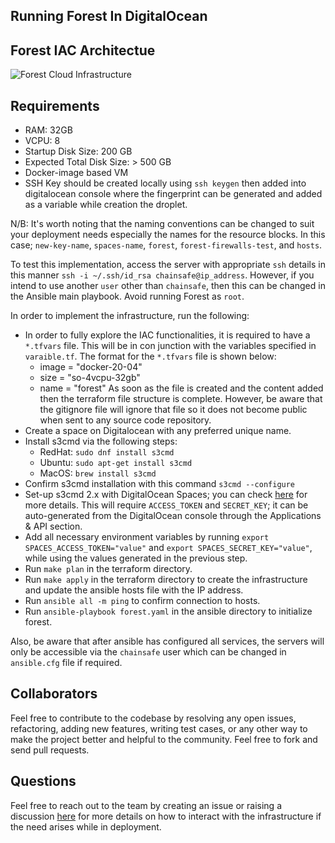 
## Running Forest In DigitalOcean

## Forest IAC Architectue

![Forest Cloud Infrastructure ](https://user-images.githubusercontent.com/47984109/216006502-eca661d3-2ef8-4c75-aa7a-1740c25abb44.png)

## Requirements 
- RAM: 32GB
- VCPU: 8
- Startup Disk Size: 200 GB
- Expected Total Disk Size: > 500 GB
- Docker-image based VM
- SSH Key should be created locally using `ssh keygen` then added into digitalocean console where the fingerprint can be generated and added as a variable while creation the droplet. 

N/B: It's worth noting that the naming conventions can be changed to suit your deployment needs especially the names for the resource blocks. In this case; `new-key-name`, `spaces-name`, `forest`, `forest-firewalls-test`, and `hosts`.

To test this implementation, access the server with appropriate `ssh` details in this manner `ssh -i ~/.ssh/id_rsa chainsafe@ip_address`. However, if you intend to use another `user` other than `chainsafe`, then this can be changed in the Ansible main playbook. Avoid running Forest as `root`.  

In order to implement the infrastructure, run the following:
- In order to fully explore the IAC functionalities, it is required to have a `*.tfvars` file. This will be in con junction with the variables specified in `varaible.tf`. The format for the `*.tfvars` file is shown below:
    - image = "docker-20-04"
    - size = "so-4vcpu-32gb"
    - name = "forest"
As soon as the file is created and the content added then the terraform file structure is complete. However, be aware that the gitignore file will ignore that file so it does not become public when sent to any source code repository. 
- Create a space on Digitalocean with any preferred unique name. 
- Install s3cmd via the following steps:
    - RedHat: `sudo dnf install s3cmd`
    - Ubuntu: `sudo apt-get install s3cmd`
    - MacOS: `brew install s3cmd`
- Confirm s3cmd installation with this command `s3cmd --configure`
- Set-up s3cmd 2.x with DigitalOcean Spaces; you can check [here](https://docs.digitalocean.com/products/spaces/reference/s3cmd/) for more details. This will require `ACCESS_TOKEN` and `SECRET_KEY`; it can be auto-generated from the DigitalOcean console through the Applications & API section.   
- Add all necessary environment variables by running `export SPACES_ACCESS_TOKEN="value"` and `export SPACES_SECRET_KEY="value"`, while using the values generated in the previous step.
- Run `make plan` in the terraform directory.   
- Run `make apply` in the terraform directory to create the infrastructure and update the ansible hosts file with the IP address. 
- Run `ansible all -m ping` to confirm connection to hosts.  
- Run `ansible-playbook forest.yaml` in the ansible directory to initialize forest.

Also, be aware that after ansible has configured all services, the servers will only be accessible via the `chainsafe` user which can be changed in `ansible.cfg` file if required. 

## Collaborators
Feel free to contribute to the codebase by resolving any open issues, refactoring, adding new features, writing test cases, or any other way to make the project better and helpful to the community. Feel free to fork and send pull requests.

## Questions
Feel free to reach out to the team by creating an issue or raising a discussion [here](https://github.com/ChainSafe/forest/discussions) for more details on how to interact with the infrastructure if the need arises while in deployment.
